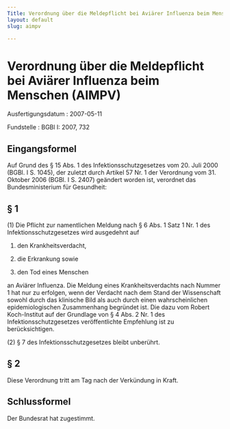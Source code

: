 ```yaml
---
Title: Verordnung über die Meldepflicht bei Aviärer Influenza beim Menschen
layout: default
slug: aimpv

---
```


# Verordnung über die Meldepflicht bei Aviärer Influenza beim Menschen (AIMPV)

Ausfertigungsdatum
:   2007-05-11

Fundstelle
:   BGBl I: 2007, 732



## Eingangsformel

Auf Grund des § 15 Abs. 1 des Infektionsschutzgesetzes vom 20. Juli
2000 (BGBl. I S. 1045), der zuletzt durch Artikel 57 Nr. 1 der
Verordnung vom 31. Oktober 2006 (BGBl. I S. 2407) geändert worden ist,
verordnet das Bundesministerium für Gesundheit:


## § 1

(1) Die Pflicht zur namentlichen Meldung nach § 6 Abs. 1 Satz 1 Nr. 1
des Infektionsschutzgesetzes wird ausgedehnt auf

1.  den Krankheitsverdacht,


2.  die Erkrankung sowie


3.  den Tod eines Menschen



an Aviärer Influenza. Die Meldung eines Krankheitsverdachts nach
Nummer 1 hat nur zu erfolgen, wenn der Verdacht nach dem Stand der
Wissenschaft sowohl durch das klinische Bild als auch durch einen
wahrscheinlichen epidemiologischen Zusammenhang begründet ist. Die
dazu vom Robert Koch-Institut auf der Grundlage von § 4 Abs. 2 Nr. 1
des Infektionsschutzgesetzes veröffentlichte Empfehlung ist zu
berücksichtigen.

(2) § 7 des Infektionsschutzgesetzes bleibt unberührt.


## § 2

Diese Verordnung tritt am Tag nach der Verkündung in Kraft.


## Schlussformel

Der Bundesrat hat zugestimmt.

